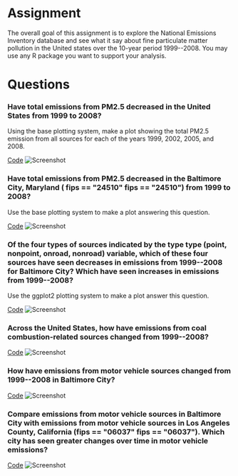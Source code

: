 # Assignment 

The overall goal of this assignment is to explore the National Emissions Inventory database and see what it say about fine particulate matter pollution in the United states over the 10-year period 1999--2008. You may use any R package you want to support your analysis.

# Questions

### Have total emissions from PM2.5 decreased in the United States from 1999 to 2008? 
Using the base plotting system, make a plot showing the total PM2.5 emission from all sources for each of the years 1999, 2002, 2005, and 2008.

[Code](plot_1.R)
![Screenshot](plot1.png)

### Have total emissions from PM2.5 decreased in the Baltimore City, Maryland ( fips == "24510" fips == "24510") from 1999 to 2008? 
Use the base plotting system to make a plot answering this question.

[Code](plot_2.R)
![Screenshot](plot2.png)

### Of the four types of sources indicated by the type type (point, nonpoint, onroad, nonroad) variable, which of these four sources have seen decreases in emissions from 1999--2008 for Baltimore City? Which have seen increases in emissions from 1999--2008? 
Use the ggplot2 plotting system to make a plot answer this question.

[Code](plot_3.R)
![Screenshot](plot3.png)

### Across the United States, how have emissions from coal combustion-related sources changed from 1999--2008?

[Code](plot_4.R)
![Screenshot](plot4.png)

### How have emissions from motor vehicle sources changed from 1999--2008 in Baltimore City?

[Code](plot_5.R)
![Screenshot](plot5.png)

### Compare emissions from motor vehicle sources in Baltimore City with emissions from motor vehicle sources in Los Angeles County, California (fips == "06037" fips == "06037"). Which city has seen greater changes over time in motor vehicle emissions?

[Code](plot_6.R)
![Screenshot](plot6.png)